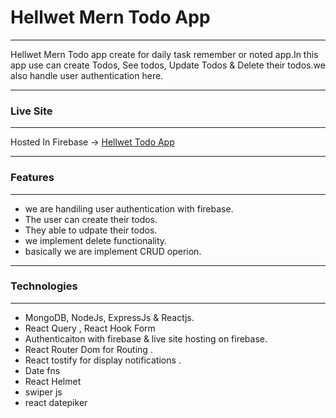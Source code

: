 # Hellwet Mern Todo App

------------


Hellwet Mern Todo app create for daily task remember or noted app.In this app use can create Todos, See todos, Update Todos & Delete their todos.we also handle user authentication here.

------------



### Live Site 

------------
Hosted In Firebase -> [Hellwet Todo App](https://hellwet-todo-app.web.app/ "Hellwet Todo App")

------------



### Features

------------
- we are handiling user authentication with firebase.
- The user can create their todos.
- They able to udpate their todos.
- we implement delete functionality.
- basically we are implement CRUD operion.

------------

### Technologies

------------
- MongoDB,  NodeJs, ExpressJs & Reactjs.
- React Query , React Hook Form 
-  Authenticaiton with firebase & live site hosting on firebase.
- React Router Dom for Routing .
- React tostify for display notifications .
- Date fns
- React Helmet
- swiper js
- react datepiker